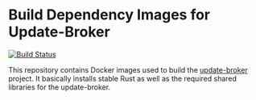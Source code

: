 # Build Dependency Images for Update-Broker

[![Build Status](https://dev.azure.com/glaux/update-broker/_apis/build/status/ngrewe.update-broker-build-deps?branchName=master)](https://dev.azure.com/glaux/update-broker/_build/latest?definitionId=2&branchName=master)

This repository contains Docker images used to build the [update-broker](https://github.com/FutureTVGroup/update-broker) project. It basically installs stable Rust as well as the required shared libraries for the update-broker.